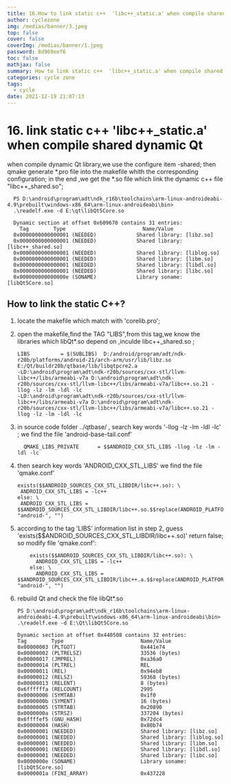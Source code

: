 ```yaml
---
title: 16.How to link static c++  'libc++_static.a' when compile shared dynamic Qt
author: cyclezone
img: /medias/banner/3.jpeg
top: false
cover: false
coverImg: /medias/banner/1.jpeg
password: 8d969eef6
toc: false
mathjax: false
summary: How to link static c++  'libc++_static.a' when compile shared dynamic Qt
categories: cycle zone
tags:
  - cycle
date: 2021-12-19 21:07:13
---
```


# 16. link static c++  'libc++_static.a' when compile shared dynamic Qt

when compile dynamic Qt library,we use the configure item -shared;
then qmake generate *.pro file into the makefile whith the corresponding configuration;
in the end ,we get the *.so file which link the dynamic c++  file "libc++_shared.so";

```
  PS D:\android\program\adt\ndk_r16b\toolchains\arm-linux-androideabi-4.9\prebuilt\windows-x86_64\arm-linux-androideabi\bin> 
  .\readelf.exe -d E:\qt\libQt5Core.so

  Dynamic section at offset 0x609670 contains 31 entries:
    Tag        Type                         Name/Value
  0x0000000000000001 (NEEDED)             Shared library: [libz.so]
  0x0000000000000001 (NEEDED)             Shared library: [libc++_shared.so]
  0x0000000000000001 (NEEDED)             Shared library: [liblog.so]
  0x0000000000000001 (NEEDED)             Shared library: [libm.so]
  0x0000000000000001 (NEEDED)             Shared library: [libdl.so]
  0x0000000000000001 (NEEDED)             Shared library: [libc.so]
  0x000000000000000e (SONAME)             Library soname: [libQt5Core.so]
```

## How to link the static C++?

1. locate the makefile which match with 'corelib.pro';
2. open the makefile,find the TAG "LIBS",from this tag,we know the libraries which libQt*.so depend on ,inculde libc++_shared.so ;
  
	```
	LIBS          = $(SUBLIBS)  D:/android/program/adt/ndk-r20b/platforms/android-21/arch-arm/usr/lib/libz.so 
	E:/Qt/buildr20b/qtbase/lib/libqtpcre2.a 
	-LD:\android\program\adt\ndk-r20b/sources/cxx-stl/llvm-libc++/libs/armeabi-v7a D:\android\program\adt\ndk-r20b/sources/cxx-stl/llvm-libc++/libs/armeabi-v7a/libc++.so.21 -llog -lz -lm -ldl -lc 
	-LD:\android\program\adt\ndk-r20b/sources/cxx-stl/llvm-libc++/libs/armeabi-v7a D:\android\program\adt\ndk-r20b/sources/cxx-stl/llvm-libc++/libs/armeabi-v7a/libc++.so.21 -llog -lz -lm -ldl -lc

	```

3. in source code folder ../qtbase/ , search key words '-llog -lz -lm -ldl -lc' ;
	we find the file 'android-base-tail.conf'
    ```
      QMAKE_LIBS_PRIVATE      = $$ANDROID_CXX_STL_LIBS -llog -lz -lm -ldl -lc
    ```       
4. then search key words 'ANDROID_CXX_STL_LIBS'
   we find the file 'qmake.conf'

	 ```
    exists($$ANDROID_SOURCES_CXX_STL_LIBDIR/libc++.so): \
      ANDROID_CXX_STL_LIBS = -lc++
    else: \
      ANDROID_CXX_STL_LIBS = $$ANDROID_SOURCES_CXX_STL_LIBDIR/libc++.so.$$replace(ANDROID_PLATFORM, "android-", "")
   ```

5. according to the tag 'LIBS' information list in step 2,
  guess 'exists($$ANDROID_SOURCES_CXX_STL_LIBDIR/libc++.so)' return false; so modify file 'qmake.conf':

    ```
        exists($$ANDROID_SOURCES_CXX_STL_LIBDIR/libc++.so): \
          ANDROID_CXX_STL_LIBS = -lc++
        else: \
          ANDROID_CXX_STL_LIBS = $$ANDROID_SOURCES_CXX_STL_LIBDIR/libc++.a.$$replace(ANDROID_PLATFORM, "android-", "")
    ```
6. rebuild Qt and check the file libQt*.so
  
    ```    
    PS D:\android\program\adt\ndk_r16b\toolchains\arm-linux-androideabi-4.9\prebuilt\windows-x86_64\arm-linux-androideabi\bin> 
    .\readelf.exe -d E:\Qt\libQt5Core.so

    Dynamic section at offset 0x440508 contains 32 entries:
    Tag        Type                         Name/Value
    0x00000003 (PLTGOT)                     0x441e74
    0x00000002 (PLTRELSZ)                   33536 (bytes)
    0x00000017 (JMPREL)                     0xa36a0
    0x00000014 (PLTREL)                     REL
    0x00000011 (REL)                        0x94eb8
    0x00000012 (RELSZ)                      59368 (bytes)
    0x00000013 (RELENT)                     8 (bytes)
    0x6ffffffa (RELCOUNT)                   2995
    0x00000006 (SYMTAB)                     0x1f0
    0x0000000b (SYMENT)                     16 (bytes)
    0x00000005 (STRTAB)                     0x20890
    0x0000000a (STRSZ)                      337204 (bytes)
    0x6ffffef5 (GNU_HASH)                   0x72dc4
    0x00000004 (HASH)                       0x80b74
    0x00000001 (NEEDED)                     Shared library: [libz.so]
    0x00000001 (NEEDED)                     Shared library: [liblog.so]
    0x00000001 (NEEDED)                     Shared library: [libm.so]
    0x00000001 (NEEDED)                     Shared library: [libdl.so]
    0x00000001 (NEEDED)                     Shared library: [libc.so]
    0x0000000e (SONAME)                     Library soname: [libQt5Core.so]
    0x0000001a (FINI_ARRAY)                 0x437228
    ```
      
        
